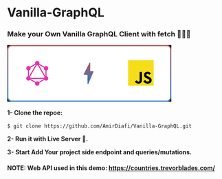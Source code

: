 # Vanilla-GraphQL
### Make your Own Vanilla GraphQL Client with fetch 👨🏻‍💻

<img src='./js-ql.png' />


**1- Clone the repoe:**
```
$ git clone https://github.com/AmirDiafi/Vanilla-GraphQL.git
```
**2- Run it with Live Server 💽.**

**3- Start Add Your project side endpoint and queries/mutations.**

#### NOTE: Web API used in this demo: <https://countries.trevorblades.com/>
